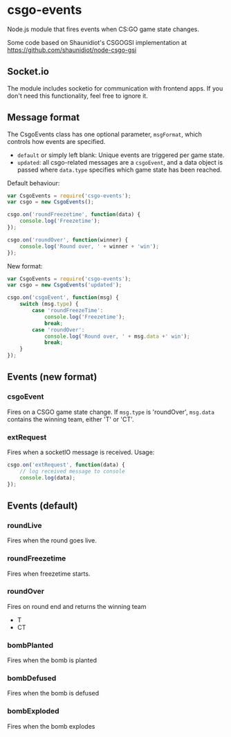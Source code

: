 # csgo-events
Node.js module that fires events when CS:GO game state changes.

Some code based on Shaunidiot's CSGOGSI implementation at https://github.com/shaunidiot/node-csgo-gsi

## Socket.io
The module includes socketio for communication with frontend apps. If you don't need this functionality, feel free to ignore it.

## Message format
The CsgoEvents class has one optional parameter, `msgFormat`, which controls how events are specified. 
- `default` or simply left blank: Unique events are triggered per game state. 
- `updated`: all csgo-related messages are a `csgoEvent`, and a data object is passed where `data.type` specifies which game state has been reached.

Default behaviour:
```javascript
var CsgoEvents = require('csgo-events');
var csgo = new CsgoEvents();

csgo.on('roundFreezetime', function(data) {
    console.log('Freezetime');
});

csgo.on('roundOver', function(winner) {
    console.log('Round over, ' + winner + 'win');
});
```

New format:
```javascript
var CsgoEvents = require('csgo-events');
var csgo = new CsgoEvents('updated');

csgo.on('csgoEvent', function(msg) {
    switch (msg.type) {
        case 'roundFreezeTime':
            console.log('Freezetime');
            break;
        case 'roundOver':
            console.log('Round over, ' + msg.data +' win');
            break;
    }
});

```

## Events (new format)

### csgoEvent
Fires on a CSGO game state change. If `msg.type` is 'roundOver', `msg.data` contains the winning team, either 'T' or 'CT'.

### extRequest
Fires when a socketIO message is received. Usage:
```javascript
csgo.on('extRequest', function(data) {
    // log received message to console
    console.log(data);
});
```

## Events (default)

### roundLive
Fires when the round goes live.

### roundFreezetime
Fires when freezetime starts.

### roundOver
Fires on round end and returns the winning team
- T
- CT

### bombPlanted
Fires when the bomb is planted

### bombDefused
Fires when the bomb is defused

### bombExploded
Fires when the bomb explodes